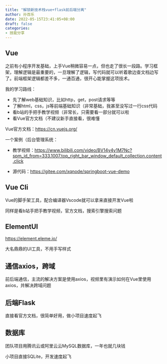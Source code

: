 ```yaml
---
title: "解锁新技术栈vue+flask前后端分离"
author: 孙百乐
date: 2022-05-15T23:41:05+08:00
draft: false
categories: 
- 技能分享
---
```


## Vue

之前有小程序开发基础，上手Vue稍微容易一点，但也走了很长一段路。学习框架，理解逻辑是最重要的，一旦理解了逻辑，写代码就可以听着歌边查文档边写了。前端框架逻辑都差不多，一通百通，很开心能掌握这项技术。

我的学习路线：

* 先了解web基础知识，比如http，get，post请求等等
* 了解html，css，js等前端基础知识（非常基础，我甚至没写过一行css代码
* 看b站的手把手教学视频（非常长，只需要看一部分就可以啦
* 看Vue官方文档（不建议新手直接看，很难懂

Vue官方文档：https://cn.vuejs.org/

一个案例（后台管理系统：

* 教学视频：https://www.bilibili.com/video/BV14y4y1M7Nc?spm_id_from=333.1007.top_right_bar_window_default_collection.content.click

* 源代码：https://gitee.com/xqnode/springboot-vue-demo



## Vue Cli

Vue的脚手架工具，配合编译器Vscode就可以拿来直接开发Vue啦

同样是看b站手把手教学视频，官方文档，搜索引擎搜索问题



## ElementUI

https://element.eleme.io/

大名鼎鼎的UI工具，不用手写样式



## 通信axios，跨域

前后端通信，主流的解决方案是使用axios，视频里有演示如何在Vue里使用axios，并解决跨域问题



## 后端Flask

直接看官方文档，很简单好用，做小项目速度起飞



## 数据库

团队项目用腾讯云或阿里云云MySQL数据库，一年也就几块钱

小项目直接SQLite，开发速度起飞



